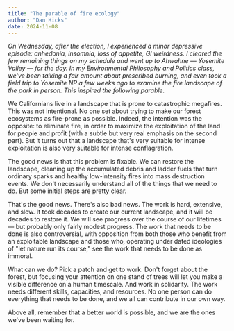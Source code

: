 ```yaml
---
title: "The parable of fire ecology"
author: "Dan Hicks"
date: 2024-11-08
---
```


*On Wednesday, after the election, I experienced a minor depressive episode: anhedonia, insomnia, loss of appetite, GI weirdness. I cleared the few remaining things on my schedule and went up to Ahwahne — Yosemite Valley — for the day. In my Environmental Philosophy and Politics class, we've been talking a fair amount about prescribed burning, and even took a field trip to Yosemite NP a few weeks ago to examine the fire landscape of the park in person. This inspired the following parable.*

We Californians live in a landscape that is prone to catastrophic megafires.  This was not intentional.  No one set about trying to make our forest ecosystems as fire-prone as possible.  Indeed, the intention was the opposite: to eliminate fire, in order to maximize the exploitation of the land for people and profit (with a subtle but very real emphasis on the second part).  But it turns out that a landscape that's very suitable for intense exploitation is also very suitable for intense conflagration. 

The good news is that this problem is fixable.  We can restore the landscape, cleaning up the accumulated debris and ladder fuels that turn ordinary sparks and healthy low-intensity fires into mass destruction events.  We don't necessarily understand all of the things that we need to do.  But some initial steps are pretty clear. 

That's the good news.  There's also bad news.  The work is hard, extensive, and slow.  It took decades to create our current landscape, and it will be decades to restore it.  We will see progress over the course of our lifetimes — but probably only fairly modest progress.  The work that needs to be done is also controversial, with opposition from both those who benefit from an exploitable landscape and those who, operating under dated ideologies of "let nature run its course," see the work that needs to be done as immoral. 

What can we do?  Pick a patch and get to work.  Don't forget about the forest, but focusing your attention on one stand of trees will let you make a visible difference on a human timescale.  And work in solidarity.  The work needs different skills, capacities, and resources.  No one person can do everything that needs to be done, and we all can contribute in our own way. 

Above all, remember that a better world is possible, and we are the ones we've been waiting for. 